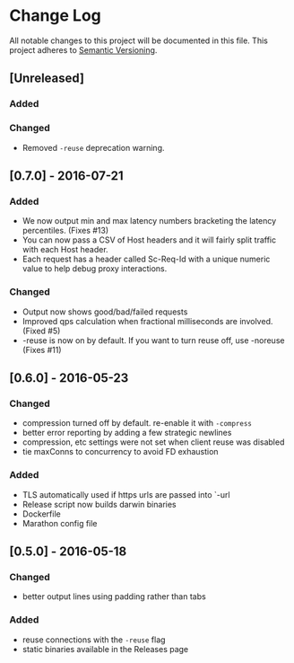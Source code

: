 # Change Log

All notable changes to this project will be documented in this file.
This project adheres to [Semantic Versioning](http://semver.org/).

## [Unreleased]
### Added
### Changed
- Removed `-reuse` deprecation warning.

## [0.7.0] - 2016-07-21
### Added
- We now output min and max latency numbers bracketing the latency percentiles. (Fixes #13)
- You can now pass a CSV of Host headers and it will fairly split traffic with each Host header.
- Each request has a header called Sc-Req-Id with a unique numeric value to help debug proxy interactions.
### Changed
- Output now shows good/bad/failed requests
- Improved qps calculation when fractional milliseconds are involved. (Fixed #5)
- -reuse is now on by default. If you want to turn reuse off, use -noreuse (Fixes #11)

## [0.6.0] - 2016-05-23
### Changed
- compression turned off by default. re-enable it with `-compress`
- better error reporting by adding a few strategic newlines
- compression, etc settings were not set when client reuse was disabled
- tie maxConns to concurrency to avoid FD exhaustion

### Added
- TLS automatically used if https urls are passed into `-url
- Release script now builds darwin binaries
- Dockerfile
- Marathon config file


## [0.5.0] - 2016-05-18
### Changed
- better output lines using padding rather than tabs

### Added
- reuse connections with the `-reuse` flag
- static binaries available in the Releases page
